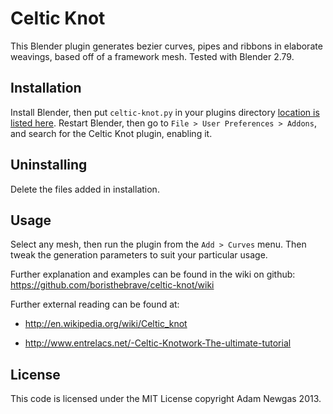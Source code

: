 Celtic Knot
=====================

This Blender plugin generates bezier curves, pipes and ribbons in elaborate weavings,
based off of a framework mesh. Tested with Blender 2.79.

Installation
------------
Install Blender, then put `celtic-knot.py` in your plugins directory [location is listed here][1]. Restart Blender, then go to `File > User Preferences > Addons`, and search for the Celtic Knot plugin, enabling it.

[1]: http://wiki.blender.org/index.php/Doc:2.6/Manual/Extensions/Python/Add-Ons

Uninstalling
------------

Delete the files added in installation.

Usage
-----

Select any mesh, then run the plugin from the `Add > Curves` menu. Then tweak the generation parameters to suit your particular usage.

Further explanation and examples can be found in the wiki on github: <https://github.com/boristhebrave/celtic-knot/wiki>

Further external reading can be found at:

* <http://en.wikipedia.org/wiki/Celtic_knot>

* <http://www.entrelacs.net/-Celtic-Knotwork-The-ultimate-tutorial>


License
-------
This code is licensed under the MIT License copyright Adam Newgas 2013.

